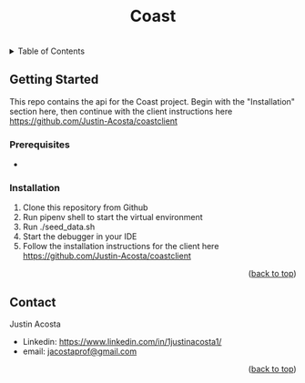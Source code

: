 <a id="readme-top"></a>
<br />
<div align="center">

<h1 align="center">Coast</h1>
<br/>
</div>

<!-- TABLE OF CONTENTS -->
<details>
  <summary>Table of Contents</summary>
  <ol>
    <li>
      <a href="#getting-started">Getting Started</a>
      <ul>
        <li><a href="#prerequisites">Prerequisites</a></li>
        <li><a href="#installation">Installation</a></li>
      </ul>
    </li>
    <li><a href="#contact">Contact</a></li>
  </ol>
</details>

<!-- GETTING STARTED -->
## Getting Started
This repo contains the api for the Coast project. Begin with the "Installation" section here, then continue with the client instructions here https://github.com/Justin-Acosta/coastclient

### Prerequisites
- 

### Installation
1. Clone this repository from Github
2. Run pipenv shell to start the virtual environment
3. Run ./seed_data.sh
4. Start the debugger in your IDE
5. Follow the installation instructions for the client here https://github.com/Justin-Acosta/coastclient

<p align="right">(<a href="#readme-top">back to top</a>)</p>

<!-- CONTACT -->
## Contact
Justin Acosta 
- Linkedin: https://www.linkedin.com/in/1justinacosta1/
- email: jacostaprof@gmail.com

<p align="right">(<a href="#readme-top">back to top</a>)</p>
